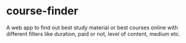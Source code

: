 # course-finder
A web app to find out best study material or best courses online with different filters like duration, paid or not, level of content, medium etc.
